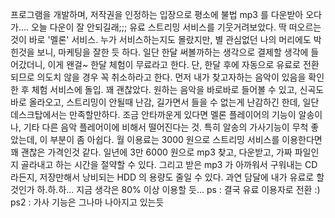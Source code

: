 프로그램을 개발하며, 저작권을 인정하는 입장으로 평소에 불법 mp3 를 다운받아 오다가.... 오늘 다운이 잘 안되길래;;; 유료 스트리밍 서비스를 기웃거려보았다.
딱 떠오르는 것이 바로 '멜론' 서비스. 누가 서비스하는지도 몰랐지만, 별 관심없던 나의 머리에도 박힌것을 보니, 마케팅을 잘한 듯 하다.
일단 한달 써볼까하는 생각으로 결제할 생각에 들어갔더니, 이게 왠걸~ 한달 체험이 무료라고 한다. 단, 한달 후에 자동으로 유료로 전환되므로 의도치 않을 경우 꼭 취소하라고 한다.
먼저 내가 찾고자하는 음악이 있음을 확인한 후 체험 서비스에 돌입. 꽤 괜찮았다. 원하는 음악을 바로바로 들어볼 수 있고, 신곡도 바로 올라오고, 스트리밍이 안될때 난감, 길가면서 들을 수 없는게 난감하긴 한데, 일단 데스크탑에서는 만족할만하다.
조금 안타까운게 있다면 멜론 플레이어의 기능이 알송이나, 기타 다른 음악 플레어이에 비해서 떨어진다는 것. 특히 알송의 가사기능이 무척 좋았는데, 이 부분이 좀 아쉽다.
월 이용료는 3000 원으로 스트리밍 서비스를 이용한다면 꽤 괜찮은 가격인것 같다. 일년에 3만 6000 원으로 mp3 찾고, 다운받고, 가짜 파일인지 골라내고 하는 시간을 절약할 수 있다. 그리고 받은 mp3 가 아까워서 구워내는 CD 라든지, 저장만해서 낭비되는 HDD 의 용량도 줄일 수 있다.
과연 담달에 내가 유료로 할 것인가 하.하.하... 지금 생각은 80% 이상 이용할 듯...
ps : 결국 유료 이용자로 전환 :)
ps2 : 가사 기능은 그나마 나아지고 있는듯

